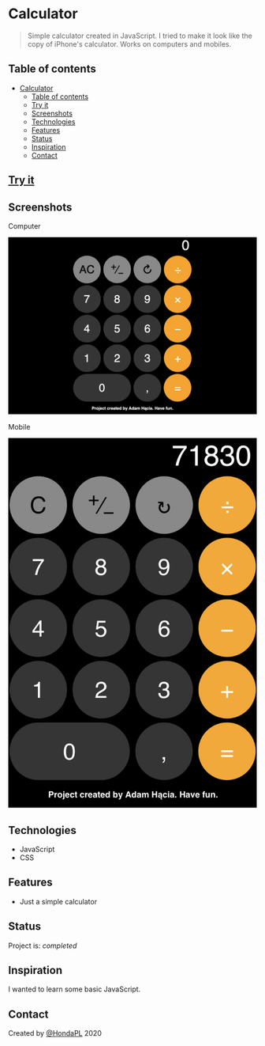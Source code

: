 # Calculator
> Simple calculator created in JavaScript. I tried to make it look like the copy of iPhone's calculator. Works on computers and mobiles.
## Table of contents
- [Calculator](#calculator)
  - [Table of contents](#table-of-contents)
  - [Try it](#try-it)
  - [Screenshots](#screenshots)
  - [Technologies](#technologies)
  - [Features](#features)
  - [Status](#status)
  - [Inspiration](#inspiration)
  - [Contact](#contact)

## [Try it](https://hacia.students.wmi.amu.edu.pl/projects_extra/calculator/sth.html)

## Screenshots

Computer

![Example screenshot](images/comp.png)

Mobile

![Example screenshot](images/mob.png)


## Technologies
* JavaScript 
* CSS

## Features
* Just a simple calculator 

## Status
Project is: _completed_

## Inspiration
I wanted to learn some basic JavaScript.

## Contact
Created by [@HondaPL](https://hacia.students.wmi.amu.edu.pl/) 2020

